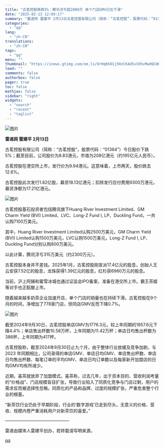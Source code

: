 ```yaml
---
title: "古茗控股再跌5%：腾讯浮亏超2000万 单个门店GMV已在下滑"
date: "2025-02-13 12:09:17"
summary: "雷递网 雷建平 2月13日古茗控股有限公司（简称：“古茗控股”，股票代码：“01364”）今日股价下..."
categories:
  - "qq"
lang:
  - "zh-CN"
translations:
  - "zh-CN"
tags:
  - "qq"
menu: ""
thumbnail: "https://inews.gtimg.com/om_ls/OrHqKkO1j5HzCKAd5vCKhvMw0QCWQR7mhas1NCIuFVqjEAA_640360/0"
lead: ""
comments: false
authorbox: false
pager: true
toc: false
mathjax: false
sidebar: "right"
widgets:
  - "search"
  - "recent"
  - "taglist"
---
```


![图片](https://inews.gtimg.com/om_bt/OgD-Qd64yAmttUCj2rWhFgcro1AJ_Yd0RBF1eBKSLhQn0AA/641)

**雷递网 雷建平 2月13日**

古茗控股有限公司（简称：“古茗控股”，股票代码：“01364”）今日股价下跌5%；截至目前，公司股价为8.83港元，市值为208亿港元（约195亿元人民币）。

古茗控股在港交所上市，发行价为9.94港元。这意味着，上市两天，股价跌去12.6%。

古茗控股此次发行1.82亿股，募资18.13亿港元；扣除发行应付费用9300万港元，募资净额为17.21亿港元。

![图片](https://inews.gtimg.com/om_bt/OsOXrEALlWFGhcgiwkrR__-CIPXE9H6gDQHAjhi-RjNoIAA/641)

古茗控股基石投资者包括腾讯旗下Huang River Investment Limited、GM Charm Yield (BVI) Limited、LVC、Long-Z Fund I, LP、Duckling Fund，一共认购7100万美元。

其中，Huang River Investment Limited认购2500万美元，GM Charm Yield (BVI) Limited认购1500万美元，LVC认购1500万美元，Long-Z Fund I, LP、Duckling Fund分别认购800万美元。

以此计算，腾讯浮亏315万美元（约2300万元）。

古茗控股本身并不差钱。2025年1月，古茗控股刚宣派17.4亿元的股息，创始人王云安获7.52亿的股息，龙珠获得1.39亿元的股息，红杉获6960万元的股息。

当前，沪上阿姨和蜜雪冰城也通过证监会IPO备案，准备在港交所上市。霸王茶姬等对手也正酝酿上市。

随着越来越多奶茶企业加速开店，单个门店的销量也在持续下滑。古茗控股在9个月的时间，净增加了778家门店，但同店GMV反而下降0.7%。

![图片](https://inews.gtimg.com/om_bt/OyPVSMGmkTvKoXhT0LdDBu9ais9XSe8tDdkYc56pTLaFMAA/641)

截至2024年9月30日，古茗控股单店GMV为1776.3元，较上年同期的1857.6元下降4.4%；单店售出杯数10.58万杯，上年同期为11.42万杯；单店日均售出杯数为386杯，上年同期为417杯。

古茗控股称，截至2024年9月30日止九个月，由于整体行业放缓及竞争加剧，与2023 年同期相比，公司录得的单店GMV、单店日均GMV、单店售出杯数、单店日均售出杯数、每笔订单的平均GMV、单店日均订单数以及每家新开加盟店的日均GMV均有所减少。

近期，喜茶就放弃了加盟模式。喜茶称，过去几年，出于资本目的、营收利润考量的“价格战”、门店规模盲目扩张，导致行业陷入了同质化竞争与门店过剩，用户的需求反而被选择性忽略。同质化的产品和品牌、过度的规模扩张，严重危害整个行业的根基。

“新茶饮行业仍处于早期阶段，行业的‘数字游戏’已走到尽头，无意义的价格、营收、规模内卷严重消耗用户对新茶饮的喜爱。”

———————————————

雷递由媒体人雷建平创办，若转载请写明来源。

[qq](https://new.qq.com/rain/a/20250213A03RH700)

